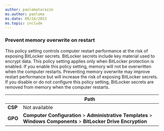 ```yaml
---
author: paolomatarazzo
ms.author: paoloma
ms.date: 09/24/2023
ms.topic: include
---
```


### Prevent memory overwrite on restart
This policy setting controls computer restart performance at the risk of exposing BitLocker secrets. BitLocker secrets include key material used to encrypt data. This policy setting applies only when BitLocker protection is enabled. If you enable this policy setting, memory will not be overwritten when the computer restarts. Preventing memory overwrite may improve restart performance but will increase the risk of exposing BitLocker secrets. If you disable or do not configure this policy setting, BitLocker secrets are removed from memory when the computer restarts.

|  | Path |
|--|--|
| **CSP** | Not available |
| **GPO** | **Computer Configuration** > **Administrative Templates** > **Windows Components** > **BitLocker Drive Encryption** |

